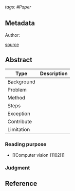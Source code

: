 ###### tags: #Paper

## Metadata

Author: 

[source](https://www-sciencedirect-com.nutc.idm.oclc.org/science/article/pii/S0097849322000231)

## Abstract

| Type       | Description |
| ---------- | ----------- |
| Background |             |
| Problem    |             |
| Method     |             |
| Steps      |             |
| Exception  |             |
| Contribute |             |
| Limitation |             |

### Reading purpose
- [[Computer vision (1102)]]
### Judgment

## Reference
